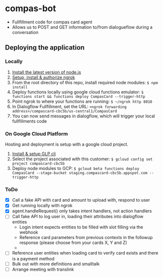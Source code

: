# compas-bot

- Fullfillment code for compas card agent
- Allows us to POST and GET information to/from dialogueflow during a conversation

## Deploying the application

### Locally

1. [Install the latest version of node.js](https://nodejs.org/en/)
2. [Setup, install & authorize ngrok](https://dashboard.ngrok.com/get-started)
3. From the root directory of this repo, install required node modules: `$ npm install`
4. Deploy functions locally using google cloud functions emulator: `$ functions start && functions deploy CompasCard --trigger-http`
5. Point ngrok to where your functions are running: `$ ~/ngrok http 8010`
6. In Dialogflow Fullfillment, set the URL: `<ngrok forwarding address>/compascard-cbc5b/us-central1/CompasCard`
7. You can now send messages in dialogflow, which will trigger your local fullfillments code

### On Google Cloud Platform

Hosting and deployment is setup with a google cloud project.

1. [Install & setup GLP cli](https://cloud.google.com/functions/docs/quickstart)
2. Select the project associated with this customer: `$ gcloud config set project compascard-cbc5b`
3. Deploy node modules to GCP: `$ gcloud beta functions deploy CompasCard --stage-bucket staging.compascard-cbc5b.appspot.com --trigger-http`

### ToDo
 
- [x] Call a fake API with card and amount to upload with, respond to user
- [x] Get running locally with ngrok
- [x] agent.handleRequest() only takes intent handlers, not action handlers
- [ ] Call fake API to log user in, loading their attributes into dialogflow entities
    - Login intent expects entities to be filled with slot filling via the webhook
    - Reference card parameters from previous contexts in the followup response (please choose from your cards X, Y and Z)
    - 
- [ ] Reference user entities when loading card to verify card exists and there is a payment method
- [ ] Bulk out with more definitions and smalltalk
- [ ] Arrange meeting with translink
